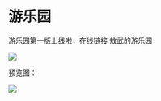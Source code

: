 # 游乐园

游乐园第一版上线啦，在线链接 [敖武的游乐园](https://playground.fudongdong.com/)

![](https://fudongdong-statics.oss-cn-beijing.aliyuncs.com/images/20220320/edcd158bc489438e8c37dc430de6083e.png?x-oss-process=image/resize,w_800/quality,q_80)

预览图：

![](https://z.wiki/autoupload/2022-05-02/b39baf6634634ff198aee414db988570.image.png)




